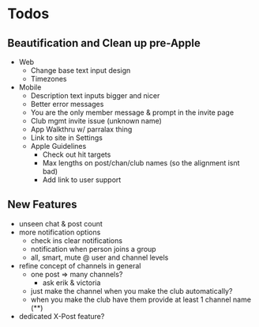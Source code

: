 # Todos

## Beautification and Clean up pre-Apple
  - Web
    - Change base text input design
    - Timezones
  - Mobile
    - Description text inputs bigger and nicer
    - Better error messages
    - You are the only member message
      & prompt in the invite page
    - Club mgmt invite issue (unknown name)
    - App Walkthru w/ parralax thing
    - Link to site in Settings
    - Apple Guidelines
      - Check out hit targets
      - Max lengths on post/chan/club
        names (so the alignment isnt bad)
      - Add link to user support

## New Features
  - unseen chat & post count
  - more notification options
    - check ins clear notifications
    - notification when person joins a group
    - all, smart, mute @ user and channel levels
  - refine concept of channels in general
    - one post => many channels?
      - ask erik & victoria
    - just make the channel when you make the club automatically?
    - when you make the club have them provide at least 1 channel name (**)
  - dedicated X-Post feature?

